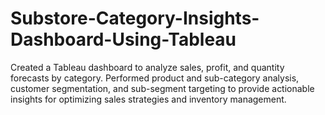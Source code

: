 # Substore-Category-Insights-Dashboard-Using-Tableau
Created a Tableau dashboard to analyze sales, profit, and quantity forecasts by category. Performed product and sub-category analysis, customer segmentation, and sub-segment targeting to provide actionable insights for optimizing sales strategies and inventory management.
